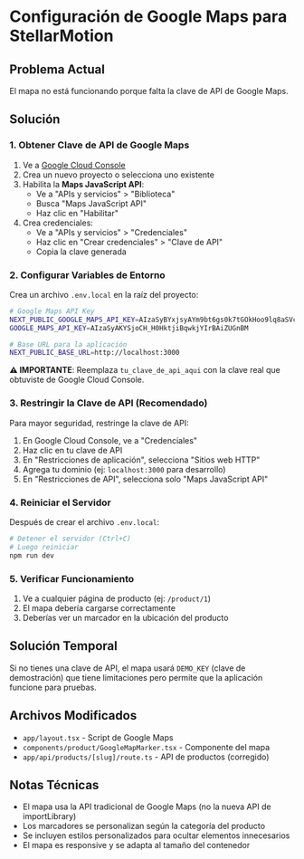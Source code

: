 # Configuración de Google Maps para StellarMotion

## Problema Actual
El mapa no está funcionando porque falta la clave de API de Google Maps.

## Solución

### 1. Obtener Clave de API de Google Maps

1. Ve a [Google Cloud Console](https://console.cloud.google.com/)
2. Crea un nuevo proyecto o selecciona uno existente
3. Habilita la **Maps JavaScript API**:
   - Ve a "APIs y servicios" > "Biblioteca"
   - Busca "Maps JavaScript API"
   - Haz clic en "Habilitar"
4. Crea credenciales:
   - Ve a "APIs y servicios" > "Credenciales"
   - Haz clic en "Crear credenciales" > "Clave de API"
   - Copia la clave generada

### 2. Configurar Variables de Entorno

Crea un archivo `.env.local` en la raíz del proyecto:

```bash
# Google Maps API Key
NEXT_PUBLIC_GOOGLE_MAPS_API_KEY=AIzaSyBYxjsyAYm9bt6gs0k7tGOkHoo9lq8aSVc
GOOGLE_MAPS_API_KEY=AIzaSyAKYSjoCH_H0HktjiBqwkjYIrBAiZUGnBM

# Base URL para la aplicación
NEXT_PUBLIC_BASE_URL=http://localhost:3000
```

**⚠️ IMPORTANTE**: Reemplaza `tu_clave_de_api_aqui` con la clave real que obtuviste de Google Cloud Console.

### 3. Restringir la Clave de API (Recomendado)

Para mayor seguridad, restringe la clave de API:

1. En Google Cloud Console, ve a "Credenciales"
2. Haz clic en tu clave de API
3. En "Restricciones de aplicación", selecciona "Sitios web HTTP"
4. Agrega tu dominio (ej: `localhost:3000` para desarrollo)
5. En "Restricciones de API", selecciona solo "Maps JavaScript API"

### 4. Reiniciar el Servidor

Después de crear el archivo `.env.local`:

```bash
# Detener el servidor (Ctrl+C)
# Luego reiniciar
npm run dev
```

### 5. Verificar Funcionamiento

1. Ve a cualquier página de producto (ej: `/product/1`)
2. El mapa debería cargarse correctamente
3. Deberías ver un marcador en la ubicación del producto

## Solución Temporal

Si no tienes una clave de API, el mapa usará `DEMO_KEY` (clave de demostración) que tiene limitaciones pero permite que la aplicación funcione para pruebas.

## Archivos Modificados

- `app/layout.tsx` - Script de Google Maps
- `components/product/GoogleMapMarker.tsx` - Componente del mapa
- `app/api/products/[slug]/route.ts` - API de productos (corregido)

## Notas Técnicas

- El mapa usa la API tradicional de Google Maps (no la nueva API de importLibrary)
- Los marcadores se personalizan según la categoría del producto
- Se incluyen estilos personalizados para ocultar elementos innecesarios
- El mapa es responsive y se adapta al tamaño del contenedor
